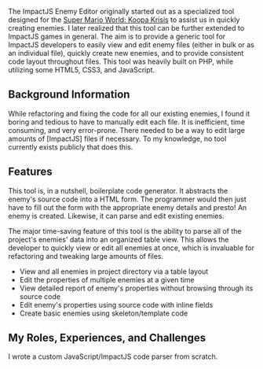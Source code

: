 The ImpactJS Enemy Editor originally started out as a specialized tool designed for the [Super Mario World: Koopa Krisis](/projects/super_mario_world_koopa_krisis) to assist us in quickly creating enemies. I later realized that this tool can be further extended to ImpactJS games in general. The aim is to provide a generic tool for ImpactJS developers to easily view and edit enemy files (either in bulk or as an individual file), quickly create new enemies, and to provide consistent code layout throughout files. This tool was heavily built on PHP, while utilizing some HTML5, CSS3, and JavaScript.


Background Information
---
While refactoring and fixing the code for all our existing enemies, I found it boring and tedious to have to manually edit each file. It is inefficient, time consuming, and very error-prone. There needed to be a way to edit large amounts of [ImpactJS] files if necessary. To my knowledge, no tool currently exists publicly that does this.


Features
---
This tool is, in a nutshell, boilerplate code generator. It abstracts the enemy's source code into a HTML form. The programmer would then just have to fill out the form with the appropriate enemy details and presto! An enemy is created. Likewise, it can parse and edit existing enemies.

The major time-saving feature of this tool is the ability to parse all of the project's enemies' data into an organized table view. This allows the developer to quickly view or edit all enemies at once, which is invaluable for refactoring and tweaking large amounts of files.

* View and all enemies in project directory via a table layout
* Edit the properties of multiple enemies at a given time
* View detailed report of enemy's properties without browsing through its source code
* Edit enemy's properties using source code with inline fields
* Create basic enemies using skeleton/template code


My Roles, Experiences, and Challenges
---
I wrote a custom JavaScript/ImpactJS code parser from scratch.
